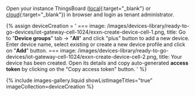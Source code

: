 Open your instance ThingsBoard ([local](http://localhost:8080){:target="_blank"} or [cloud]({{thingsboardInstanceLink}}){:target="_blank"}) in browser and login as tenant administrator.  

{% assign deviceCreation = '
    ===
        image: /images/devices-library/ready-to-go-devices/iot-gateway-cell-1024/exxn-create-device-cell-1.png,
        title: Go to "<b>Device groups</b>" tab -> "<b>All</b>" and click "plus" button to add a new device. Enter device name, select existing or create a new device profile and click on "<b>Add</b>" button.
    ===
        image: /images/devices-library/ready-to-go-devices/iot-gateway-cell-1024/exxn-create-device-cell-2.png,
        title: Your device has been created. Open its details and copy auto-generated <b>access token</b> by clicking on the "Copy access token" button.
'
%}

{% include images-gallery.liquid showListImageTitles="true" imageCollection=deviceCreation %}
